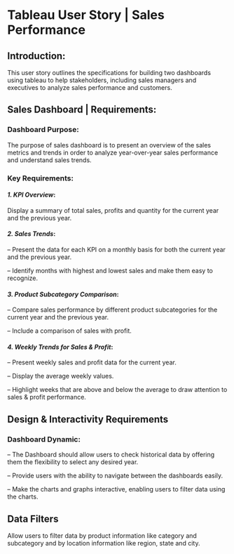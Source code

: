 # Tableau User Story | Sales Performance
                                         
## Introduction:

This user story outlines the specifications for building two dashboards using tableau to help stakeholders, including sales managers and executives to analyze sales performance and customers. 

## Sales Dashboard | Requirements:

### Dashboard Purpose:

The purpose of sales dashboard is to present an overview of the sales metrics and trends in order to analyze year-over-year sales performance and understand sales trends.

### Key Requirements:

#### _1. KPI Overview_:
Display a summary of total sales, profits and quantity for the current year and the previous year.

#### _2. Sales Trends_:
 – Present the data for each KPI on a monthly basis for both the current year and the previous year.

 – Identify months with highest and lowest sales and make them easy to recognize.

#### _3. Product Subcategory Comparison_:
 – Compare sales performance by different product subcategories for the current year and the previous year.

 – Include a comparison of sales with profit.

#### _4. Weekly Trends for Sales & Profit_:
 – Present weekly sales and profit data for the current year.

 – Display the average weekly values.

 – Highlight weeks that are above and below the average to draw attention to sales & profit performance.

## Design & Interactivity Requirements
### Dashboard Dynamic:
 – The Dashboard should allow users to check historical data by offering them the flexibility to select any desired year.

 – Provide users with the ability to navigate between the dashboards easily.

 – Make the charts and graphs interactive, enabling users to filter data using the charts.

## Data Filters
Allow users to filter data by product information like category and subcategory and by location information like region, state and city.
